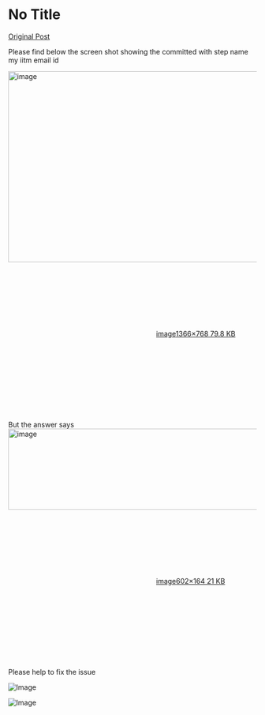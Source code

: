 # No Title

[Original Post](https://discourse.onlinedegree.iitm.ac.in/t/165959/40)

<p>Please find below the screen shot showing the committed with step name my iitm email id<br>
<div class="lightbox-wrapper"><a class="lightbox" href="https://europe1.discourse-cdn.com/flex013/uploads/iitm/original/3X/7/a/7ae7951e4e7d3ea76248632715b376e23d3b0a76.png" data-download-href="/uploads/short-url/hxgpHIBFleMQOLcfWJeiZszEcYe.png?dl=1" title="image" rel="noopener nofollow ugc"><img src="https://europe1.discourse-cdn.com/flex013/uploads/iitm/optimized/3X/7/a/7ae7951e4e7d3ea76248632715b376e23d3b0a76_2_690x387.png" alt="image" data-base62-sha1="hxgpHIBFleMQOLcfWJeiZszEcYe" width="690" height="387" srcset="https://europe1.discourse-cdn.com/flex013/uploads/iitm/optimized/3X/7/a/7ae7951e4e7d3ea76248632715b376e23d3b0a76_2_690x387.png, https://europe1.discourse-cdn.com/flex013/uploads/iitm/optimized/3X/7/a/7ae7951e4e7d3ea76248632715b376e23d3b0a76_2_1035x580.png 1.5x, https://europe1.discourse-cdn.com/flex013/uploads/iitm/original/3X/7/a/7ae7951e4e7d3ea76248632715b376e23d3b0a76.png 2x" data-dominant-color="F3F3F5"><div class="meta"><svg class="fa d-icon d-icon-far-image svg-icon" aria-hidden="true"><use href="#far-image"></use></svg><span class="filename">image</span><span class="informations">1366×768 79.8 KB</span><svg class="fa d-icon d-icon-discourse-expand svg-icon" aria-hidden="true"><use href="#discourse-expand"></use></svg></div></a></div><br>
But the answer says<br>
<div class="lightbox-wrapper"><a class="lightbox" href="https://europe1.discourse-cdn.com/flex013/uploads/iitm/original/3X/d/9/d9fb33c07548b8cb0f740e38585a1b1b277de791.png" data-download-href="/uploads/short-url/v6lOaEztcBjqRxxgVA9lUxkszSN.png?dl=1" title="image" rel="noopener nofollow ugc"><img src="https://europe1.discourse-cdn.com/flex013/uploads/iitm/original/3X/d/9/d9fb33c07548b8cb0f740e38585a1b1b277de791.png" alt="image" data-base62-sha1="v6lOaEztcBjqRxxgVA9lUxkszSN" width="602" height="164"><div class="meta"><svg class="fa d-icon d-icon-far-image svg-icon" aria-hidden="true"><use href="#far-image"></use></svg><span class="filename">image</span><span class="informations">602×164 21 KB</span><svg class="fa d-icon d-icon-discourse-expand svg-icon" aria-hidden="true"><use href="#discourse-expand"></use></svg></div></a></div><br>
Please help to fix the issue</p>

![Image](https://europe1.discourse-cdn.com/flex013/uploads/iitm/original/3X/d/9/d9fb33c07548b8cb0f740e38585a1b1b277de791.png)

![Image](https://europe1.discourse-cdn.com/flex013/uploads/iitm/optimized/3X/7/a/7ae7951e4e7d3ea76248632715b376e23d3b0a76_2_690x387.png)